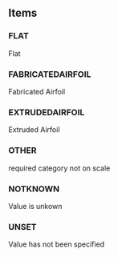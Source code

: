 

<!-- end of short definition -->
## Items

### FLAT
Flat

### FABRICATEDAIRFOIL
Fabricated Airfoil

### EXTRUDEDAIRFOIL
Extruded Airfoil

### OTHER
required category not on scale

### NOTKNOWN
Value is unkown

### UNSET
Value has not been specified
